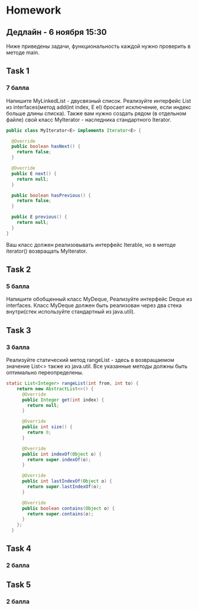# Homework 
## Дедлайн - 6 ноября 15:30
Ниже приведены задачи, функциональность каждой нужно проверить в методе main.

## Task 1
### 7 балла
Напишите MyLinkedList - двусвязный список. Реализуйте интерфейс List из interfaces(метод add(int index, E el) бросает исключение, если индекс больше длины списка). Также вам нужно создать рядом (в отдельном файле) свой класс MyIterator - наследника стандартного Iterator.
```java
public class MyIterator<E> implements Iterator<E> {

  @Override
  public boolean hasNext() {
    return false;
  }

  @Override
  public E next() {
    return null;
  }

  public boolean hasPrevious() {
    return false;
  }

  public E previous() {
    return null;
  }
}
```
Ваш класс должен реализовывать интерфейс Iterable, но в методе iterator() возвращать MyIterator.

## Task 2
### 5 балла
Напишите обобщенный класс MyDeque, Реализуйте интерфейс Deque из interfaces. Класс MyDeque должен быть реализован через два стека внутри(стек используйте стандартный из java.util). 

## Task 3
### 3 балла
Реализуйте статический метод rangeList - здесь в возвращаемом значение List<> также из java.util. Все указанные методы должны быть оптимально переопределены.
```java
static List<Integer> rangeList(int from, int to) {
    return new AbstractList<>() {
      @Override
      public Integer get(int index) {
        return null;
      }

      @Override
      public int size() {
        return 0;
      }

      @Override
      public int indexOf(Object o) {
        return super.indexOf(o);
      }

      @Override
      public int lastIndexOf(Object o) {
        return super.lastIndexOf(o);
      }

      @Override
      public boolean contains(Object o) {
        return super.contains(o);
      }
    };
  }
```

## Task 4
### 2 балла

## Task 5
### 2 балла

